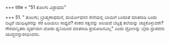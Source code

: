 +++
title = "51 ತೊಲಗು ವಿಪ್ರಾಧಮ"

+++
51.  " ತೊಲಗು; ಬ್ರಾಹ್ಮಣಾಧಮನೆ, ದುರ್ಯೋಧನನ ಸೇನೆಯಲ್ಲಿ ಬಾಯಿಗೆ ಬಂದಂತೆ ಮಾತನಾಡಿ ಬಂದು ಬಿಟ್ಟರೆ ಯುಧಿಷ್ಠಿರನನ್ನು ಸೆರೆ ಹಿಡಿಯಲು ಸಾಧ್ಯವೆ?  ಕಂಠದ ಸತ್ವವನ್ನು ಅರಿಯದೆ ಬೆಟ್ಟಕ್ಕೆ ತಲೆಯನ್ನು ಚಚ್ಚಿಕೊಳ್ಳುವರೇ? ಗೌರವಾನ್ವಿತರು ವ್ಯರ್ಥವಾಗಿ  ಜೋರು ಧ್ವನಿಯಿಂದ ಮಾತನಾಡಿ ಪ್ರಯೋಜನವಿಲ್ಲ" ಎಂದು ದ್ರೋಣನ್ನು ಬೈದು ದ್ರುಪದನು ಯುದ್ಧವನ್ನಾರಂಭಿಸಿದನು.